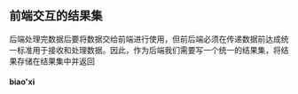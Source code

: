## 前端交互的结果集
后端处理完数据后要将数据交给前端进行使用，但前后端必须在传递数据前达成统一标准用于接收和处理数据。因此，作为后端我们需要写一个统一的结果集，将结果存储在结果集中并返回

#### biao'xi